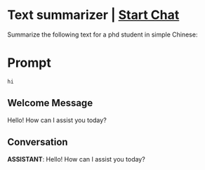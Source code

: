 

# Text summarizer | [Start Chat](https://gptcall.net/chat.html?data=%7B%22contact%22%3A%7B%22id%22%3A%22knnrE4dK09DPy_EfFNqlf%22%2C%22flow%22%3Atrue%7D%7D)
Summarize the following text for a phd student in simple Chinese: 

# Prompt

```
hi
```

## Welcome Message
Hello! How can I assist you today?

## Conversation

**ASSISTANT**: Hello! How can I assist you today?


